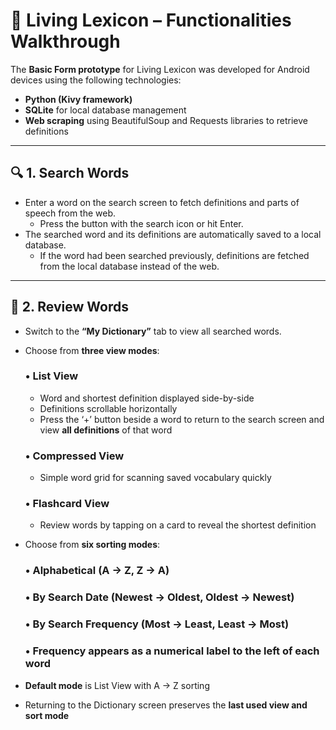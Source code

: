 # 📱 Living Lexicon – Functionalities Walkthrough

The **Basic Form prototype** for Living Lexicon was developed for Android devices using the following technologies:

- **Python (Kivy framework)**
- **SQLite** for local database management
- **Web scraping** using BeautifulSoup and Requests libraries to retrieve definitions

---

## 🔍 1. Search Words

- Enter a word on the search screen to fetch definitions and parts of speech from the web.  
  - Press the button with the search icon or hit Enter.  
- The searched word and its definitions are automatically saved to a local database.  
  - If the word had been searched previously, definitions are fetched from the local database instead of the web.

---

## 📖 2. Review Words

- Switch to the **“My Dictionary”** tab to view all searched words.

- Choose from **three view modes**:

  ### • List View
  - Word and shortest definition displayed side-by-side  
  - Definitions scrollable horizontally
  - Press the ‘+’ button beside a word to return to the search screen and view **all definitions** of that word  

  ### • Compressed View
  - Simple word grid for scanning saved vocabulary quickly  

  ### • Flashcard View
  - Review words by tapping on a card to reveal the shortest definition  

- Choose from **six sorting modes**:

  ### • Alphabetical (A → Z, Z → A)  
  ### • By Search Date (Newest → Oldest, Oldest → Newest)  
  ### • By Search Frequency (Most → Least, Least → Most)  
  ### • Frequency appears as a numerical label to the left of each word  

- **Default mode** is List View with A → Z sorting  
- Returning to the Dictionary screen preserves the **last used view and sort mode**

